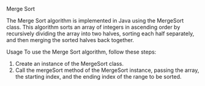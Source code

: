 Merge Sort

The Merge Sort algorithm is implemented in Java using the MergeSort class. This algorithm sorts an array of integers in ascending order by recursively dividing the array into two halves, sorting each half separately, and then merging the sorted halves back together.

Usage 
To use the Merge Sort algorithm, follow these steps:
1. Create an instance of the MergeSort class.
2. Call the mergeSort method of the MergeSort instance, passing the array, the starting index, and the ending index of the range to be sorted.
